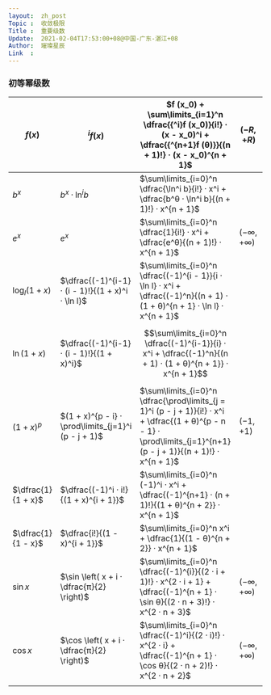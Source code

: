 ```yaml
---
layout:  zh_post
Topic :  收敛极限
Title :  重要级数
Update:  2021-02-04T17:53:00+08@中国-广东-湛江+08
Author:  璀璨星辰
Link  :
---
```


### 初等幂级数

| $f (x)$            | ${^i}f (x)$                                          | $f (x_0) + \sum\limits_{i=1}^n \dfrac{{^i}f (x_0)}{i!} · (x - x_0)^i + \dfrac{{^{n+1}f (θ)}}{(n + 1)!} · (x - x_0)^{n + 1}$ | $(-R, +R)$ |
| ------------------ | ---------------------------------------------------- | ------------------------------------------------------------ | ---------- |
| $b^x$              | $b^x · \ln^i b$                                      | $\sum\limits_{i=0}^n \dfrac{\ln^i b}{i!} · x^i + \dfrac{b^θ · \ln^i b}{(n + 1)!} · x^{n + 1}$ |            |
| $e^x$              | $e^x$                                                | $\sum\limits_{i=0}^n \dfrac{1}{i!} · x^i + \dfrac{e^θ}{(n + 1)!} · x^{n + 1}$ | $(-∞, +∞)$ |
| $\log_l (1 + x)$   | $\dfrac{(-1)^{i-1} · (i - 1)!}{(1 + x)^i · \ln l}$   | $\sum\limits_{i=0}^n \dfrac{(-1)^{i - 1}}{i · \ln l} · x^i + \dfrac{(-1)^n}{(n + 1) · (1 + θ)^{n + 1} · \ln l} · x^{n + 1}$ |            |
| $\ln (1 + x)$      | $\dfrac{(-1)^{i-1} · (i - 1)!}{(1 + x)^i}$           | $$\sum\limits_{i=0}^n \dfrac{(-1)^{i-1}}{i} · x^i + \dfrac{(-1)^n}{(n + 1) · (1 + θ)^{n + 1}} · x^{n + 1}$$ |            |
| $(1 + x)^p$        | $(1 + x)^{p - i} · \prod\limits_{j=1}^i (p - j + 1)$ | $\sum\limits_{i=0}^n \dfrac{\prod\limits_{j = 1}^i (p - j + 1)}{i!} · x^i + \dfrac{(1 + θ)^{p - n - 1} · \prod\limits_{j=1}^{n+1} (p - j + 1)}{(n + 1)!} · x^{n + 1}$ | $(-1, +1)$ |
| $\dfrac{1}{1 + x}$ | $\dfrac{(-1)^i · i!}{(1 + x)^{i + 1}}$               | $\sum\limits_{i=0}^n (-1)^i · x^i + \dfrac{(-1)^{n+1} · (n + 1)!}{(1 + θ)^{n + 2}} · x^{n + 1}$ |            |
| $\dfrac{1}{1 - x}$ | $\dfrac{i!}{(1 - x)^{i + 1}}$                        | $\sum\limits_{i=0}^n x^i + \dfrac{1}{(1 - θ)^{n + 2}} · x^{n + 1}$ |            |
| $\sin x$           | $\sin \left( x + i · \dfrac{π}{2} \right)$           | $\sum\limits_{i=0}^n \dfrac{(-1)^{i}}{(2 · i + 1)!} · x^{2 · i + 1} + \dfrac{(-1)^{n + 1} · \sin θ}{(2 · n + 3)!} · x^{2 · n + 3}$ | $(-∞, +∞)$ |
| $\cos x$           | $\cos \left( x + i · \dfrac{π}{2} \right)$           | $\sum\limits_{i=0}^n \dfrac{(-1)^i}{(2 · i)!} · x^{2 · i} + \dfrac{(-1)^{n + 1} · \cos θ}{(2 · n + 2)!} · x^{2 · n + 2}$ | $(-∞, +∞)$ |
|                    |                                                      |                                                              |            |


